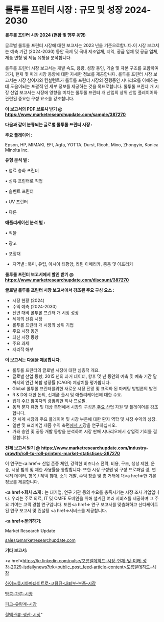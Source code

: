 # 롤투롤 프린터 시장 : 규모 및 성장 2024-2030

<strong>롤투롤 프린터 시장 2024 (현황 및 향후 동향)</strong>

글로벌 롤투롤 프린터 시장에 대한 보고서는 2023 년을 기준으로합니다.이 시장 보고서는 예측 기간 (2024-2030) 동안 국제 및 국내 제조업체, 지역, 공급 업체 및 공급 업체, 제품 변형 및 제품 유형을 분석합니다.

롤투롤 프린터 시장 보고서는 개발 속도, 용량, 성장 동인, 기술 및 자본 구조를 포함하여 과거, 현재 및 미래 시장 동향에 대한 자세한 정보를 제공합니다. 롤투롤 프린터 시장 보고서는 시장 참여자와 컨설턴트가 롤투롤 프린터 시장의 진행중인 시나리오를 이해하는 데 도움이되는 포괄적 인 세부 정보를 제공하는 것을 목표로합니다. 롤투롤 프린터 개 시장 산업 보고서는 시장에 영향을 미치는 롤투롤 프린터 개 산업의 상위 산업 플레이어와 관련된 중요한 구성 요소를 강조합니다.



<strong>이 보고서의 PDF 브로셔 받기 @ <a href=https://www.marketresearchupdate.com/sample/387270>https://www.marketresearchupdate.com/sample/387270</a></strong>



<strong>다음과 같이 분류되는 글로벌 롤투롤 프린터 시장 :</strong>



<strong>주요 플레이어 :</strong>

Epson, HP, MIMAKI, EFI, Agfa, YOTTA, Durst, Ricoh, Mino, Zhongyin, Konica Minolta Inc.



<strong>유형 분석 별 :</strong>

• 염료 승화 프린터

• 섬유 프린터로 직접

• 솔벤트 프린터

• UV 프린터

• 다른



<strong>애플리케이션 분석 별 :</strong>

• 직물

• 광고

• 포장재

<ul>
  <li>지역별 : 북미, 유럽, 아시아 태평양, 라틴 아메리카, 중동 및 아프리카</li>
</ul>


<strong>롤투롤 프린터 보고서에서 할인 받기 @ <a href=https://www.marketresearchupdate.com/discount/387270>https://www.marketresearchupdate.com/discount/387270</a></strong>



<strong>글로벌 롤투롤 프린터 시장 보고서에서 강조된 주요 구성 요소 :</strong>
<ul>
  <li>시장 현황 (2024)</li>
  <li>수익 예측 (2024-2030)</li>
  <li>전년 대비 롤투롤 프린터 개 시장 성장</li>
  <li>세계의 신흥 시장</li>
  <li>롤투롤 프린터 개 시장의 상위 기업</li>
  <li>주요 시장 동인</li>
  <li>최신 시장 동향</li>
  <li>주요 과제</li>
  <li>지리적 해부</li>
</ul>


<strong>이 보고서는 다음을 제공합니다.</strong>
<ul>
  <li>롤투롤 프린터의 글로벌 시장에 대한 심층적 개요.</li>
  <li>글로벌 산업 동향, 2015 년의 과거 데이터, 향후 몇 년 동안의 예측 및 예측 기간 말까지의 연간 복합 성장률 (CAGR) 예상치를 평가합니다.</li>
  <li>Global 롤투롤 프린터를위한 새로운 시장 전망 및 표적화 된 마케팅 방법론의 발견</li>
  <li>R &amp; D에 대한 논의, 신제품 출시 및 애플리케이션에 대한 수요.</li>
  <li>업계 주요 참여자의 광범위한 회사 프로필.</li>
  <li>동적 분자 유형 및 대상 측면에서 시장의 구성은<a href=> 주요 산</a>업 자원 및 플레이어를 강조합니다.</li>
  <li>전 세계 시장과 주요 플레이어 및 시장 부문에 대한 환자 역학 및 시장 수익의 성장.</li>
  <li>일반 및 프리미엄 제품 수익 측면<a href=>에서 시</a>장을 연구하십시오.</li>
  <li>거래 승인 및 공동 개발 동향을 분석하여 시장 판매 시나리오에서 상업적 기회를 결정합니다.</li>
</ul>



<strong>전체 보고서 받기 @ <a href=https://www.marketresearchupdate.com/industry-growth/roll-to-roll-printers-market-statistices-387270>https://www.marketresearchupdate.com/industry-growth/roll-to-roll-printers-market-statistices-387270</a></strong>

이 연구는<a href=> 산업 존중</a> 체인, 강력한 비즈니스 전략, 비용, 구조, 생성 제한, 운송, 시장 범위 및 제한 사용률을 통합합니다. 또한 시장 구성원 및 구성 프로파일 링, 연락처 데이터, 항목 / 혜택 침대, 소득 개발, 수익 창출 및 총 거래에 대<a href=>한 기본 </a>정보를 제공합니다.



<strong><a href=>회사 소</a>개 :</strong>
는 대기업, 연구 기관 등의 수요를 충족시키는 시장 조사 기업입니다. 우리는 주로 의료, IT 및 CMFE 도메인을 위해 설계된 여러 서비스를 제공하며 그 주요 기여는 고객 경험 연구입니다. 또한<a href=> 연구 보</a>고서를 맞춤화하고 신디케이트 된 연구 보고서 및 컨설팅 <a href=>서비스</a>를 제공합니다.



<strong><a href=>문의하기:</a></strong>

Market Research Update

sales@marketresearchupdate.com



<strong>기타 보고서:</strong>

<a href=https://kr.linkedin.com/pulse/포름알데히드-시장-현재-및-미래-성장-2029-isdailynews?trk=public_post_feed-article-content>포름알데히드-시장</a>

<a href=https://www.linkedin.com/pulse/하이드록시아파타이트로-코팅된-대퇴부-부품-시장-동향-및-성장-전망-isdailynews-2rx9f/>하이드록시아파타이트로-코팅된-대퇴부-부품-시장</a>

<a href=https://www.linkedin.com/pulse/땅콩-가루-시장-동향-및-성장-전망-survey-spotlight-pro-24-analysis-e9egf/>땅콩-가루-시장</a>

<a href=https://www.linkedin.com/pulse/피크-유량계-시장-규모-및-성장-2023-analytics-avenue-adventures-24-ana-ffk4f/>피크-유량계-시장</a>

<a href=https://www.linkedin.com/pulse/혈액관류-생산-시장-진입-전략-및-위험-평가2030년-consumer-connection-chronicles-24--fwlac/>혈액관류-생산-시장</a>"
